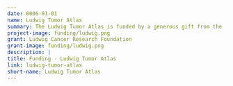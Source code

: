 ```yaml
---
date: 0006-01-01
name: Ludwig Tumor Atlas
summary: The Ludwig Tumor Atlas is funded by a generous gift from the [Ludwig Cancer Research Foundation](http://www.ludwigcancerresearch.org/) and is coordinated by the [Ludwig Tumor Branch at Princeton University](https://www.ludwigcancerresearch.org/location/princeton/).
project-image: funding/ludwig.png
grant: Ludwig Cancer Research Foundation
grant-image: funding/ludwig.png
description: |
title: Funding - Ludwig Tumor Atlas
link: ludwig-tumor-atlas
short-name: Ludwig Tumor Atlas
---
```

